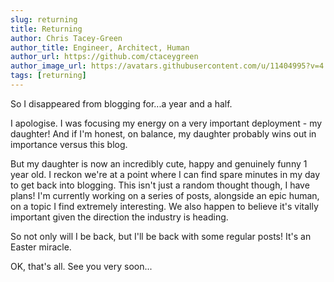 ```yaml
---
slug: returning
title: Returning
author: Chris Tacey-Green
author_title: Engineer, Architect, Human
author_url: https://github.com/ctaceygreen
author_image_url: https://avatars.githubusercontent.com/u/11404995?v=4
tags: [returning]
---
```


So I disappeared from blogging for...a year and a half.

I apologise. I was focusing my energy on a very important deployment - my daughter! And if I'm honest, on balance, my daughter probably wins out in importance versus this blog.

<!--truncate-->

But my daughter is now an incredibly cute, happy and genuinely funny 1 year old. I reckon we're at a point where I can find spare minutes in my day to get back into blogging. This isn't just a random thought though, I have plans! I'm currently working on a series of posts, alongside an epic human, on a topic I find extremely interesting. We also happen to believe it's vitally important given the direction the industry is heading.

So not only will I be back, but I'll be back with some regular posts! It's an Easter miracle.

OK, that's all. See you very soon...

